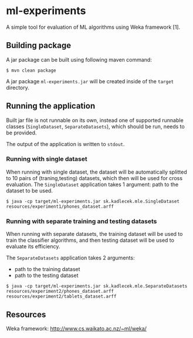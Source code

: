 # ml-experiments

A simple tool for evaluation of ML algorithms using Weka framework [1]. 

## Building package

A jar package can be built using following maven command:

```
$ mvn clean package
``` 
A jar package `ml-experiments.jar` will be created inside of the `target` directory.
## Running the application 

Built jar file is not runnable on its own, instead one 
of supported runnable classes (`SingleDataset`, `SeparateDatasets`), which should be run, needs to be provided.

The output of the application is written to `stdout`.

### Running with single dataset
When running with single dataset, the dataset will be automatically splitted to 10 pairs of (traning,testing) datasets, 
which then will be used for cross evaluation. 
The `SingleDataset` application takes 1 argument: path to the dataset to be used.  

```
$ java -cp target/ml-experiments.jar sk.kadlecek.mle.SingleDataset resources/experiment1/phones_dataset.arff 
```

### Running with separate training and testing datasets 
When running with separate datasets, the training dataset will be used 
to train the classifier algorithms, and then testing dataset will be used to 
evaluate its efficiency. 

The `SeparateDatasets` application takes 2 arguments: 
+ path to the training dataset
+ path to the testing dataset
 
```
$ java -cp target/ml-experiments.jar sk.kadlecek.mle.SeparateDatasets resources/experiment2/phones_dataset.arff resources/experiment2/tablets_dataset.arff
```
## Resources

Weka framework: http://www.cs.waikato.ac.nz/~ml/weka/